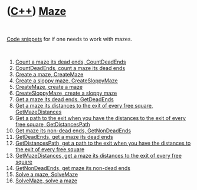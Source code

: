 



 

 

 

 

 

([C++](Cpp.htm)) [Maze](CppMaze.htm)
====================================

 

[Code snippets](CppCodeSnippets.htm) for if one needs to work with
mazes.

 

1.  [Count a maze its dead ends, CountDeadEnds](CppCountDeadEnds.htm)
2.  [CountDeadEnds, count a maze its dead ends](CppCountDeadEnds.htm)
3.  [Create a maze, CreateMaze](CppCreateMaze.htm)
4.  [Create a sloppy maze, CreateSloppyMaze](CppCreateSloppyMaze.htm)
5.  [CreateMaze, create a maze](CppCreateMaze.htm)
6.  [CreateSloppyMaze, create a sloppy maze](CppCreateSloppyMaze.htm)
7.  [Get a maze its dead ends, GetDeadEnds](CppGetDeadEnds.htm)
8.  [Get a maze its distances to the exit of every free square,
    GetMazeDistances](CppGetMazeDistances.htm)
9.  [Get a path to the exit when you have the distances to the exit of
    every free square, GetDistancesPath](CppGetDistancesPath.htm)
10. [Get maze its non-dead ends, GetNonDeadEnds](CppGetNonDeadEnds.htm)
11. [GetDeadEnds, get a maze its dead ends](CppGetDeadEnds.htm)
12. [GetDistancesPath, get a path to the exit when you have the
    distances to the exit of every free square](CppGetDistancesPath.htm)
13. [GetMazeDistances, get a maze its distances to the exit of every
    free square](CppGetMazeDistances.htm)
14. [GetNonDeadEnds, get maze its non-dead ends](CppGetNonDeadEnds.htm)
15. [Solve a maze, SolveMaze](CppSolveMaze.htm)
16. [SolveMaze, solve a maze](CppSolveMaze.htm)

 

 

 

 

 





 



